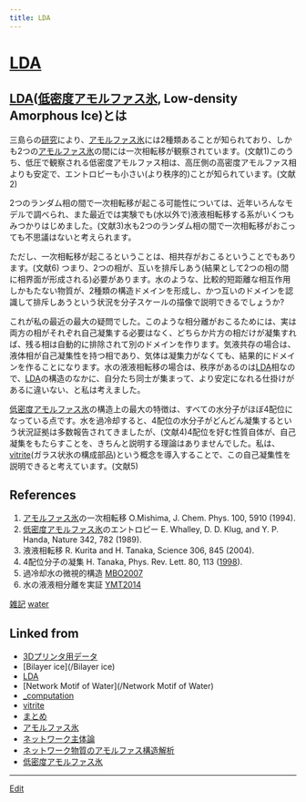 ```yaml
---
title: LDA
---
```

# [LDA](/LDA)

## [LDA](/LDA)([低密度アモルファス氷](/低密度アモルファス氷), Low-density Amorphous Ice)とは

三島らの[研究](/研究)により、[アモルファス氷](/アモルファス氷)には2種類あることが知られており、しかも2つの[アモルファス氷](/アモルファス氷)の間には一次相転移が観察されています。(文献1)このうち、低圧で観察される低密度アモルファス相は、高圧側の高密度アモルファス相よりも安定で、エントロピーも小さい(より秩序的)ことが知られています。(文献2)

2つのランダム相の間で一次相転移が起こる可能性については、近年いろんなモデルで調べられ、また最近では実験でも(水以外で)液液相転移する系がいくつもみつかりはじめました。(文献3)水も2つのランダム相の間で一次相転移がおこっても不思議はないと考えられます。

ただし、一次相転移が起こるということは、相共存がおこるということでもあります。(文献6) つまり、2つの相が、互いを排斥しあう(結果として2つの相の間に相界面が形成される)必要があります。水のような、比較的短距離な相互作用しかもたない物質が、2種類の構造ドメインを形成し、かつ互いのドメインを認識して排斥しあうという状況を分子スケールの描像で説明できるでしょうか? 

これが私の最近の最大の疑問でした。このような相分離がおこるためには、実は両方の相がそれぞれ自己凝集する必要はなく、どちらか片方の相だけが凝集すれば、残る相は自動的に排除されて別のドメインを作ります。気液共存の場合は、液体相が自己凝集性を持つ相であり、気体は凝集力がなくても、結果的にドメインを作ることになります。水の液液相転移の場合は、秩序があるのは[LDA](/LDA)相なので、[LDA](/LDA)の構造のなかに、自分たち同士が集まって、より安定になれる仕掛けがあるに違いない、と私は考えました。

[低密度アモルファス氷](/低密度アモルファス氷)の構造上の最大の特徴は、すべての水分子がほぼ4配位になっている点です。水を過冷却すると、4配位の水分子がどんどん凝集するという状況証拠は多数報告されてきましたが、(文献4)4配位を好む性質自体が、自己凝集をもたらすことを、きちんと説明する理論はありませんでした。私は、[vitrite](/vitrite)(ガラス状氷の構成部品)という概念を導入することで、この自己凝集性を説明できると考えています。(文献5)

## References


1. [アモルファス氷](/アモルファス氷)の一次相転移 O.Mishima, J. Chem. Phys. 100, 5910 (1994).
2. [低密度アモルファス氷](/低密度アモルファス氷)のエントロピー E. Whalley, D. D. Klug, and  Y. P. Handa, Nature 342, 782 (1989).
3. 液液相転移 R. Kurita and H. Tanaka, Science 306, 845 (2004).
4. 4配位分子の凝集 H. Tanaka, Phys. Rev. Lett. 80, 113 ([1998](/1998)).
5. 過冷却水の微視的構造 [MBO2007](/MBO2007)
6. 水の液液相分離を実証 [YMT2014](/YMT2014)



[雑記](/雑記) [water](/water)





## Linked from

* [3Dプリンタ用データ](/3Dプリンタ用データ)
* [Bilayer ice](/Bilayer ice)
* [LDA](/LDA)
* [Network Motif of Water](/Network Motif of Water)
* [_computation](/_computation)
* [vitrite](/vitrite)
* [まとめ](/まとめ)
* [アモルファス氷](/アモルファス氷)
* [ネットワーク主体論](/ネットワーク主体論)
* [ネットワーク物質のアモルファス構造解析](/ネットワーク物質のアモルファス構造解析)
* [低密度アモルファス氷](/低密度アモルファス氷)


----

[Edit](https://github.com/vitroid/vitroid.github.io/edit/master/MD/LDA.md)

